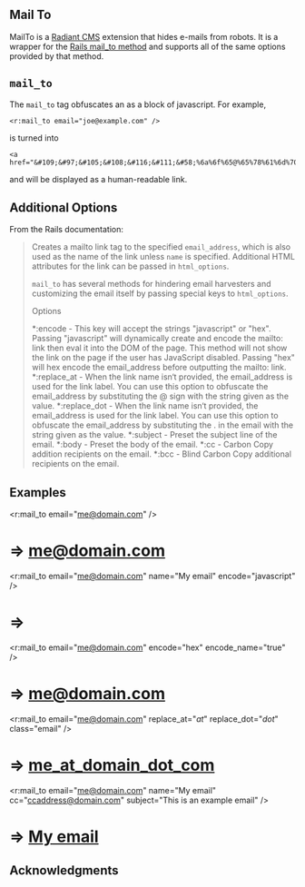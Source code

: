 Mail To
-------

MailTo is a [Radiant CMS][1] extension that hides e-mails from robots. It is a wrapper for the [Rails mail_to method][2] and supports all of the same options provided by that method.

`mail_to`
---------

The `mail_to` tag obfuscates an as a block of javascript. For example, 

	<r:mail_to email="joe@example.com" />
	
is turned into

	<a href="&#109;&#97;&#105;&#108;&#116;&#111;&#58;%6a%6f%65@%65%78%61%6d%70%6c%65.%63%6f%6d">joe@example.com</a>
	
and will be displayed as a human-readable link.

Additional Options
------------------

From the Rails documentation:

> Creates a mailto link tag to the specified `email_address`, which is also used as the name of the link unless `name` is specified. Additional HTML attributes for the link can be passed in `html_options`.
> 
> `mail_to` has several methods for hindering email harvesters and customizing the email itself by passing special keys to `html_options`.
> 
> Options
> 
> *:encode - This key will accept the strings "javascript" or "hex". Passing "javascript" will dynamically create and encode the mailto: link then eval it into the DOM of the page. This method will not show the link on the page if the user has JavaScript disabled. Passing "hex" will hex encode the email_address before outputting the mailto: link.
> *:replace_at - When the link name isn‘t provided, the email_address is used for the link label. You can use this option to obfuscate the email_address by substituting the @ sign with the string given as the value.
> *:replace_dot - When the link name isn‘t provided, the email_address is used for the link label. You can use this option to obfuscate the email_address by substituting the . in the email with the string given as the value.
> *:subject - Preset the subject line of the email.
> *:body - Preset the body of the email.
> *:cc - Carbon Copy addition recipients on the email.
> *:bcc - Blind Carbon Copy additional recipients on the email.

Examples
--------

  <r:mail_to email="me@domain.com" />
  # => <a href="mailto:me@domain.com">me@domain.com</a>

  <r:mail_to email="me@domain.com" name="My email" encode="javascript" />
  # => <script type="text/javascript">eval(unescape('%64%6f%63...%6d%65%6e'))</script>

  <r:mail_to email="me@domain.com" encode="hex" encode_name="true" />
  # => <a href="&#109;&#97;&#105;&#108;&#116;&#111;&#58;%6d%65@%64%6f%6d%61%69%6e.%63%6f%6d">&#109;&#101;&#64;&#100;&#111;&#109;&#97;&#105;&#110;&#46;&#99;&#111;&#109;</a>

  <r:mail_to email="me@domain.com" replace_at="_at_" replace_dot="_dot_" class="email" />
  # => <a href="mailto:me@domain.com" class="email">me_at_domain_dot_com</a>

  <r:mail_to email="me@domain.com" name="My email" cc="ccaddress@domain.com" subject="This is an example email" />
  # => <a href="mailto:me@domain.com?cc=ccaddress@domain.com&subject=This%20is%20an%20example%20email">My email</a>


Acknowledgments
---------------

[1]: http://radiantcms.org/
[2]: http://rails.rubyonrails.com/classes/ActionView/Helpers/UrlHelper.html#M001606
